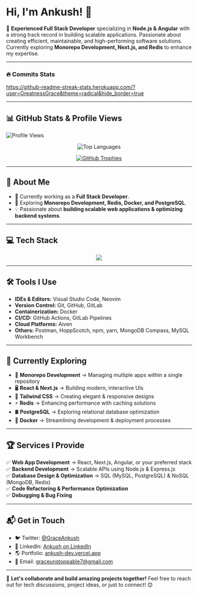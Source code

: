 # Hi, I'm Ankush! 👋

🚀 **Experienced Full Stack Developer** specializing in **Node.js & Angular** with a strong track record in building scalable applications. Passionate about creating efficient, maintainable, and high-performing software solutions. Currently exploring **Monorepo Development, Next.js, and Redis** to enhance my expertise.

---

### 🔥 Commits Stats
https://github-readme-streak-stats.herokuapp.com/?user=GreatnessGrace&theme=radical&hide_border=true

---


## 📊 **GitHub Stats & Profile Views**

<p align="left">
  <img src="https://komarev.com/ghpvc/?username=GreatnessGrace&label=Profile%20Hits&color=00ffcc&style=plastic" alt="Profile Views" />
</p>

<!-- <p align="center">
  <img src="https://github-readme-stats.vercel.app/api?username=GreatnessGrace&theme=vue-dark&show_icons=true&hide_border=true&count_private=true&include_all_commits=true&hide=stars,issues,contribs&custom_title=Grace's%20GitHub%20Stats&card_width=500&rank_icon=github" alt="GitHub Stats" />
</p> -->

<p align="center">
  <img src="https://github-readme-stats.vercel.app/api/top-langs/?username=GreatnessGrace&theme=vue-dark&layout=compact&hide_border=true&langs_count=6&card_width=400" alt="Top Languages" />
</p>

<p align="center">
  <a href="https://github.com/ryo-ma/github-profile-trophy">
    <img src="https://github-profile-trophy.vercel.app/?username=GreatnessGrace&theme=algolia&no-bg=true&margin-w=10&margin-h=10&column=3&title=Commit,Repositories,PullRequest" alt="GitHub Trophies" />
  </a>
</p>

---

## 🚀 **About Me**

- 🔭 Currently working as a **Full Stack Developer**.
- 🌱 Exploring **Monorepo Development, Redis, Docker, and PostgreSQL**.
- 💡 Passionate about **building scalable web applications & optimizing backend systems**.

---

## 💻 **Tech Stack**

<p align="center">
  <img src="https://skillicons.dev/icons?i=js,ts,nodejs,express,angular,react,nextjs,html,css,bootstrap,scss,tailwind,mysql,mongodb,redis,docker,git,github&perline=6" />
</p>

---

## 🛠 **Tools I Use**

- **IDEs & Editors:** Visual Studio Code, Neovim
- **Version Control:** Git, GitHub, GitLab
- **Containerization:** Docker
- **CI/CD:** GitHub Actions, GitLab Pipelines
- **Cloud Platforms:** Aiven
- **Others:** Postman, HoppScotch, npm, yarn, MongoDB Compass, MySQL Workbench

---

## 🌱 **Currently Exploring**

- 🚀 **Monorepo Development** → Managing multiple apps within a single repository
- 🖥️ **React & Next.js** → Building modern, interactive UIs
- 🎨 **Tailwind CSS** → Creating elegant & responsive designs
- ⚡ **Redis** → Enhancing performance with caching solutions
- 🛢️ **PostgreSQL** → Exploring relational database optimization
- 🐳 **Docker** → Streamlining development & deployment processes

---

## 🏆 **Services I Provide**

✅ **Web App Development** → React, Next.js, Angular, or your preferred stack  
✅ **Backend Development** → Scalable APIs using Node.js & Express.js  
✅ **Database Design & Optimization** → SQL (MySQL, PostgreSQL) & NoSQL (MongoDB, Redis)  
✅ **Code Refactoring & Performance Optimization**  
✅ **Debugging & Bug Fixing**

---

## 📬 **Get in Touch**

- 🐦 Twitter: [@GraceAnkush](https://x.com/GraceAnkush)
- 💼 LinkedIn: [Ankush on LinkedIn](https://linkedin.com/in/grace777/)
- 🌎 Portfolio: [ankush-dev.vercel.app](https://ankush-dev.vercel.app/)
- 📧 Email: [graceunstoppable7@gmail.com](mailto:graceunstoppable7@gmail.com)

---

🚀 **Let's collaborate and build amazing projects together!** Feel free to reach out for tech discussions, project ideas, or just to connect! 😊
